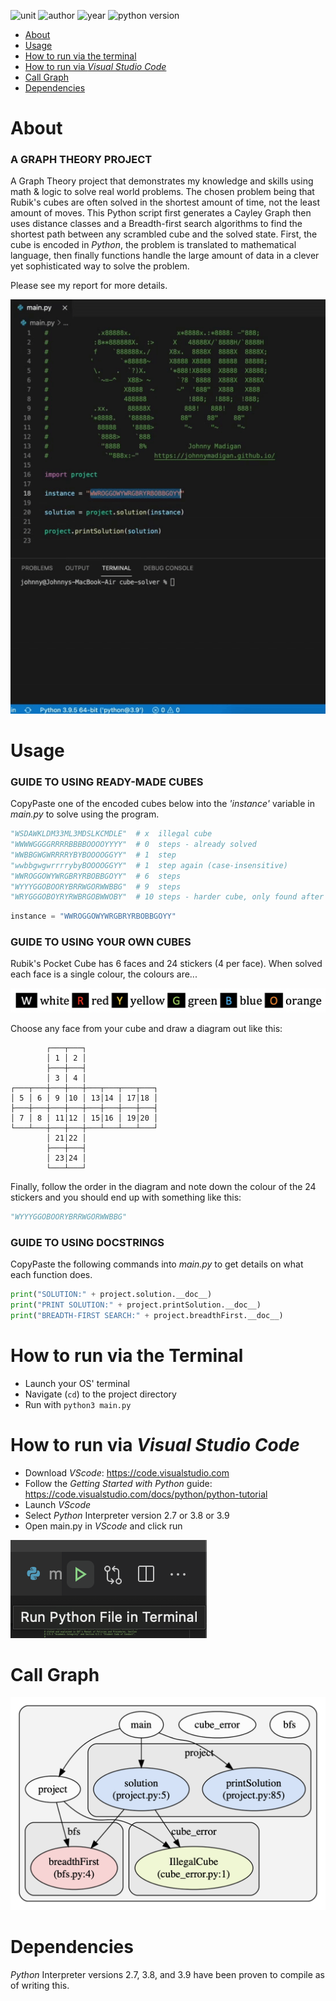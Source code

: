 ![unit](https://img.shields.io/badge/CAB2O3-Discrete%20Structures-ff69b4?style=plastic)
![author](https://img.shields.io/badge/Author-Johnny%20Madigan-yellow?style=plastic)
![year](https://img.shields.io/badge/Year-2021-lightgrey?style=plastic)
![python version](https://img.shields.io/badge/Python%20version-2.7%20%7C%203.8%20|%203.9-informational?style=plastic&logo=python)

- [About](#about)
- [Usage](#usage)
- [How to run via the terminal](#how-to-run-via-the-terminal)
- [How to run via *Visual Studio Code*](#how-to-run-via-visual-studio-code)
- [Call Graph](#call-graph)
- [Dependencies](#dependencies)

# **About**
### A GRAPH THEORY PROJECT
A Graph Theory project that demonstrates my knowledge and skills using math & logic to solve real world problems. The chosen problem being that Rubik's cubes are often solved in the shortest amount of time, not the least amount of moves. This Python script first generates a Cayley Graph then uses distance classes and a Breadth-first search algorithms to find the shortest path between any scrambled cube and the solved state. First, the cube is encoded in *Python*, the problem is translated to mathematical language, then finally functions handle the large amount of data in a clever yet sophisticated way to solve the problem.

Please see my report for more details.

![project animation](/img/ezgif-demonstration.gif)

# **Usage**
### GUIDE TO USING READY-MADE CUBES
CopyPaste one of the encoded cubes below into the *'instance'* variable in *main.py* to solve using the program.

```python
"WSDAWKLDM33ML3MDSLKCMDLE"  # x  illegal cube
"WWWWGGGGRRRRBBBBOOOOYYYY"  # 0  steps - already solved
"WWBBGWGWRRRRYBYBOOOOGGYY"  # 1  step
"wwbbgwgwrrrrybyBOOOOGGYY"  # 1  step again (case-insensitive)
"WWROGGOWYWRGBRYRBOBBGOYY"  # 6  steps
"WYYYGGOBOORYBRRWGORWWBBG"  # 9  steps
"WRYGGGOBOYRYRWBRGOBWWOBY"  # 10 steps - harder cube, only found after generating half a million permutations
```
```python
instance = "WWROGGOWYWRGBRYRBOBBGOYY"
```

### **GUIDE TO USING YOUR OWN CUBES**
Rubik's Pocket Cube has 6 faces and 24 stickers (4 per face). When solved each face is a single colour, the colours are...

![colours](/img/colours.png)

Choose any face from your cube and draw a diagram out like this:

```
        ┌───┬───┐
        │ 1 │ 2 │
        ├───┼───┤
        │ 3 │ 4 │
┌───┬───┼───┼───┼───┬───┬───┬───┐
│ 5 │ 6 │ 9 │10 │ 13│14 │ 17│18 │
├───┼───┼───┼───┼───┼───┼───┼───┤
│ 7 │ 8 │ 11│12 │ 15│16 │ 19│20 │
└───┴───┼───┼───┼───┴───┴───┴───┘
        │ 21│22 │
        ├───┼───┤
        │ 23│24 │
        └───┴───┘
```

Finally, follow the order in the diagram and note down the colour of the 24 stickers and you should end up with something like this:

```python
"WYYYGGOBOORYBRRWGORWWBBG"
```
### **GUIDE TO USING DOCSTRINGS**
CopyPaste the following commands into *main.py* to get details on what each function does.

```python
print("SOLUTION:" + project.solution.__doc__)
print("PRINT SOLUTION:" + project.printSolution.__doc__)
print("BREADTH-FIRST SEARCH:" + project.breadthFirst.__doc__)
```

# **How to run via the Terminal**
- Launch your OS' terminal
- Navigate (`cd`) to the project directory
- Run with `python3 main.py`

# **How to run via *Visual Studio Code***
- Download *VScode*: https://code.visualstudio.com
- Follow the *Getting Started with Python* guide: https://code.visualstudio.com/docs/python/python-tutorial
- Launch *VScode*
- Select *Python* Interpreter version 2.7 or 3.8 or 3.9
- Open main.py in *VScode* and click run

![run button](/img/run-button.png)

# **Call Graph**

![pyan3 generated call graph](/img/cube-solver-pyan3-call-graph.png)

# **Dependencies**
*Python* Interpreter versions 2.7, 3.8, and 3.9 have been proven to compile as of writing this.
